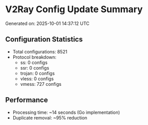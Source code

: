 # V2Ray Config Update Summary
Generated on: 2025-10-01 14:37:12 UTC

## Configuration Statistics
- Total configurations: 8521
- Protocol breakdown:
  - ss: 0 configs
  - ssr: 0 configs
  - trojan: 0 configs
  - vless: 0 configs
  - vmess: 727 configs

## Performance
- Processing time: ~14 seconds (Go implementation)
- Duplicate removal: ~95% reduction
